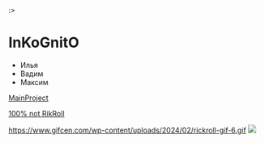 :>
# InKoGnitO
 - Илья
 - Вадим
 - Максим

  [MainProject](https://replit.com/join/vbclapeppb-noname343)

  [100% not RikRoll](https://youtu.be/5awNQxP0OzA?si=lG4xNEDPDifQ_xnR)

  https://www.gifcen.com/wp-content/uploads/2024/02/rickroll-gif-6.gif
  <img src="https://www.gifcen.com/wp-content/uploads/2024/02/rickroll-gif-6.gif" />
